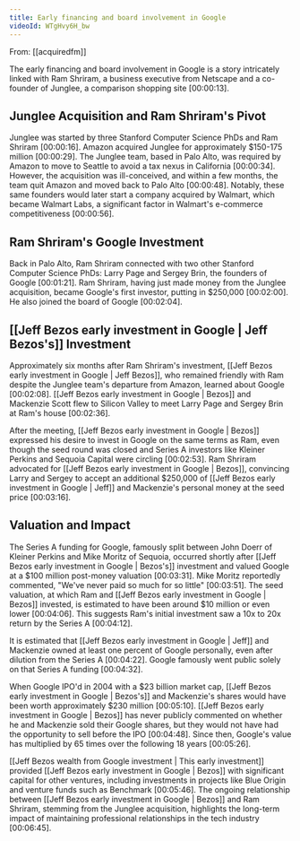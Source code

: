 ```yaml
---
title: Early financing and board involvement in Google
videoId: WTgHvy6H_bw
---
```


From: [[acquiredfm]] <br/> 

The early financing and board involvement in Google is a story intricately linked with Ram Shriram, a business executive from Netscape and a co-founder of Junglee, a comparison shopping site <a class="yt-timestamp" data-t="00:00:13">[00:00:13]</a>.

## Junglee Acquisition and Ram Shriram's Pivot

Junglee was started by three Stanford Computer Science PhDs and Ram Shriram <a class="yt-timestamp" data-t="00:00:16">[00:00:16]</a>. Amazon acquired Junglee for approximately $150-175 million <a class="yt-timestamp" data-t="00:00:29">[00:00:29]</a>. The Junglee team, based in Palo Alto, was required by Amazon to move to Seattle to avoid a tax nexus in California <a class="yt-timestamp" data-t="00:00:34">[00:00:34]</a>. However, the acquisition was ill-conceived, and within a few months, the team quit Amazon and moved back to Palo Alto <a class="yt-timestamp" data-t="00:00:48">[00:00:48]</a>. Notably, these same founders would later start a company acquired by Walmart, which became Walmart Labs, a significant factor in Walmart's e-commerce competitiveness <a class="yt-timestamp" data-t="00:00:56">[00:00:56]</a>.

## Ram Shriram's Google Investment

Back in Palo Alto, Ram Shriram connected with two other Stanford Computer Science PhDs: Larry Page and Sergey Brin, the founders of Google <a class="yt-timestamp" data-t="00:01:21">[00:01:21]</a>. Ram Shriram, having just made money from the Junglee acquisition, became Google's first investor, putting in $250,000 <a class="yt-timestamp" data-t="00:02:00">[00:02:00]</a>. He also joined the board of Google <a class="yt-timestamp" data-t="00:02:04">[00:02:04]</a>.

## [[Jeff Bezos early investment in Google | Jeff Bezos's]] Investment

Approximately six months after Ram Shriram's investment, [[Jeff Bezos early investment in Google | Jeff Bezos]], who remained friendly with Ram despite the Junglee team's departure from Amazon, learned about Google <a class="yt-timestamp" data-t="00:02:08">[00:02:08]</a>. [[Jeff Bezos early investment in Google | Bezos]] and Mackenzie Scott flew to Silicon Valley to meet Larry Page and Sergey Brin at Ram's house <a class="yt-timestamp" data-t="00:02:36">[00:02:36]</a>.

After the meeting, [[Jeff Bezos early investment in Google | Bezos]] expressed his desire to invest in Google on the same terms as Ram, even though the seed round was closed and Series A investors like Kleiner Perkins and Sequoia Capital were circling <a class="yt-timestamp" data-t="00:02:53">[00:02:53]</a>. Ram Shriram advocated for [[Jeff Bezos early investment in Google | Bezos]], convincing Larry and Sergey to accept an additional $250,000 of [[Jeff Bezos early investment in Google | Jeff]] and Mackenzie's personal money at the seed price <a class="yt-timestamp" data-t="00:03:16">[00:03:16]</a>.

## Valuation and Impact

The Series A funding for Google, famously split between John Doerr of Kleiner Perkins and Mike Moritz of Sequoia, occurred shortly after [[Jeff Bezos early investment in Google | Bezos's]] investment and valued Google at a $100 million post-money valuation <a class="yt-timestamp" data-t="00:03:31">[00:03:31]</a>. Mike Moritz reportedly commented, "We've never paid so much for so little" <a class="yt-timestamp" data-t="00:03:51">[00:03:51]</a>. The seed valuation, at which Ram and [[Jeff Bezos early investment in Google | Bezos]] invested, is estimated to have been around $10 million or even lower <a class="yt-timestamp" data-t="00:04:06">[00:04:06]</a>. This suggests Ram's initial investment saw a 10x to 20x return by the Series A <a class="yt-timestamp" data-t="00:04:12">[00:04:12]</a>.

It is estimated that [[Jeff Bezos early investment in Google | Jeff]] and Mackenzie owned at least one percent of Google personally, even after dilution from the Series A <a class="yt-timestamp" data-t="00:04:22">[00:04:22]</a>. Google famously went public solely on that Series A funding <a class="yt-timestamp" data-t="00:04:32">[00:04:32]</a>.

When Google IPO'd in 2004 with a $23 billion market cap, [[Jeff Bezos early investment in Google | Bezos's]] and Mackenzie's shares would have been worth approximately $230 million <a class="yt-timestamp" data-t="00:05:10">[00:05:10]</a>. [[Jeff Bezos early investment in Google | Bezos]] has never publicly commented on whether he and Mackenzie sold their Google shares, but they would not have had the opportunity to sell before the IPO <a class="yt-timestamp" data-t="00:04:48">[00:04:48]</a>. Since then, Google's value has multiplied by 65 times over the following 18 years <a class="yt-timestamp" data-t="00:05:26">[00:05:26]</a>.

[[Jeff Bezos wealth from Google investment | This early investment]] provided [[Jeff Bezos early investment in Google | Bezos]] with significant capital for other ventures, including investments in projects like Blue Origin and venture funds such as Benchmark <a class="yt-timestamp" data-t="00:05:46">[00:05:46]</a>. The ongoing relationship between [[Jeff Bezos early investment in Google | Bezos]] and Ram Shriram, stemming from the Junglee acquisition, highlights the long-term impact of maintaining professional relationships in the tech industry <a class="yt-timestamp" data-t="00:06:45">[00:06:45]</a>.